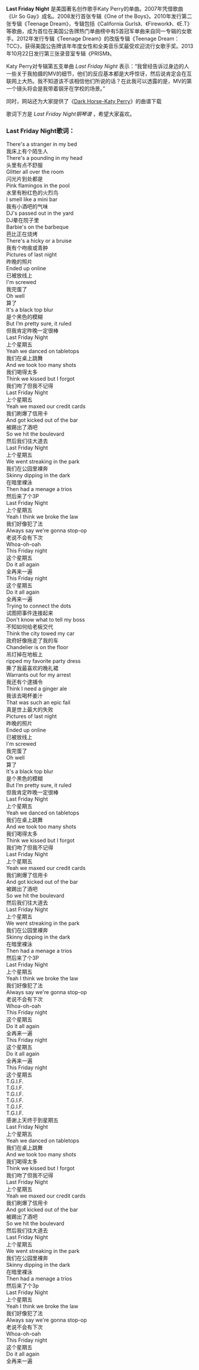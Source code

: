

**Last Friday Night** 是美国著名创作歌手Katy Perry的单曲。2007年凭借歌曲《Ur So
Gay》成名。2008发行首张专辑《One of the Boys》。2010年发行第二张专辑《Teenage Dream》，专辑包括《California
Gurls》、《Firework》、《E.T》等歌曲，成为首位在美国公告牌热门单曲榜中有5首冠军单曲来自同一专辑的女歌手。2012年发行专辑《Teenage
Dream》的改版专辑《Teenage
Dream：TCC》，获得美国公告牌该年年度女性和全美音乐奖最受欢迎流行女歌手奖。2013年10月22日发行第三张录音室专辑《PRISM》。  
  
Katy Perry对专辑第五支单曲 _Last Friday Night_
表示：“我曾经告诉过身边的人一些关于我拍摄的MV的细节，他们的反应基本都是大呼惊讶，然后说肯定会在互联网上大热。我不知道该不该相信他们所说的话？在此我可以透露的是，MV的第一个镜头将会是我带着钢牙在学校的场景。”  
  
同时，网站还为大家提供了《[Dark Horse-Katy Perry](Music-2903-Dark-Horse-Katy-Perry.html
"Dark Horse-Katy Perry")》的曲谱下载  
  
歌词下方是 _Last Friday Night钢琴谱_ ，希望大家喜欢。

### Last Friday Night歌词：

There's a stranger in my bed  
我床上有个陌生人  
There's a pounding in my head  
头里有点不舒服  
Glitter all over the room  
闪光片到处都是  
Pink flamingos in the pool  
水里有粉红色的火烈鸟  
I smell like a mini bar  
我有小酒吧的气味  
DJ's passed out in the yard  
DJ晕在院子里  
Barbie's on the barbeque  
芭比正在烧烤  
There's a hicky or a bruise  
我有个吻痕或青肿  
Pictures of last night  
昨晚的照片  
Ended up online  
已被放线上  
I'm screwed  
我完蛋了  
Oh well  
算了  
It's a black top blur  
是个黑色的模糊  
But I’m pretty sure, it ruled  
但我肯定昨晚一定很棒  
Last Friday Night  
上个星期五  
Yeah we danced on tabletops  
我们在桌上跳舞  
And we took too many shots  
我们喝得太多  
Think we kissed but I forgot  
我们吻了但我不记得  
Last Friday Night  
上个星期五  
Yeah we maxed our credit cards  
我们刷爆了信用卡  
And got kicked out of the bar  
被踢出了酒吧  
So we hit the boulevard  
然后我们往大道去  
Last Friday Night  
上个星期五  
We went streaking in the park  
我们在公园里裸奔  
Skinny dipping in the dark  
在暗里裸泳  
Then had a menage a trios  
然后来了个3P  
Last Friday Night  
上个星期五  
Yeah I think we broke the law  
我们好像犯了法  
Always say we're gonna stop-op  
老说不会有下次  
Whoa-oh-oah  
This Friday night  
这个星期五  
Do it all again  
全再来一遍  
This Friday night  
这个星期五  
Do it all again  
全再来一遍  
Trying to connect the dots  
试图把事件连接起来  
Don't know what to tell my boss  
不知如何给老板交代  
Think the city towed my car  
政府好像拖走了我的车  
Chandelier is on the floor  
吊灯掉在地板上  
ripped my favorite party dress  
撕了我最喜欢的晚礼裙  
Warrants out for my arrest  
我还有个逮捕令  
Think I need a ginger ale  
我该去喝杯姜汁  
That was such an epic fail  
真是世上最大的失败  
Pictures of last night  
昨晚的照片  
Ended up online  
已被放线上  
I'm screwed  
我完蛋了  
Oh well  
算了  
It's a black top blur  
是个黑色的模糊  
But I’m pretty sure, it ruled  
但我肯定昨晚一定很棒  
Last Friday Night  
上个星期五  
Yeah we danced on tabletops  
我们在桌上跳舞  
And we took too many shots  
我们喝得太多  
Think we kissed but I forgot  
我们吻了但我不记得  
Last Friday Night  
上个星期五  
Yeah we maxed our credit cards  
我们刷爆了信用卡  
And got kicked out of the bar  
被踢出了酒吧  
So we hit the boulevard  
然后我们往大道去  
Last Friday Night  
上个星期五  
We went streaking in the park  
我们在公园里裸奔  
Skinny dipping in the dark  
在暗里裸泳  
Then had a menage a trios  
然后来了个3P  
Last Friday Night  
上个星期五  
Yeah I think we broke the law  
我们好像犯了法  
Always say we're gonna stop-op  
老说不会有下次  
Whoa-oh-oah  
This Friday night  
这个星期五  
Do it all again  
全再来一遍  
This Friday night  
这个星期五  
Do it all again  
全再来一遍  
This Friday night  
这个星期五  
T.G.I.F.  
T.G.I.F.  
T.G.I.F.  
T.G.I.F.  
T.G.I.F.  
T.G.I.F.  
感谢上天终于到星期五  
Last Friday Night  
上个星期五  
Yeah we danced on tabletops  
我们在桌上跳舞  
And we took too many shots  
我们喝得太多  
Think we kissed but I forgot  
我们吻了但我不记得  
Last Friday Night  
上个星期五  
Yeah we maxed our credit cards  
我们刷爆了信用卡  
And got kicked out of the bar  
被踢出了酒吧  
So we hit the boulevard  
然后我们往大道去  
Last Friday Night  
上个星期五  
We went streaking in the park  
我们在公园里裸奔  
Skinny dipping in the dark  
在暗里裸泳  
Then had a menage a trios  
然后来了个3p  
Last Friday Night  
上个星期五  
Yeah I think we broke the law  
我们好像犯了法  
Always say we're gonna stop-op  
老说不会有下次  
Whoa-oh-oah  
This Friday night  
这个星期五  
Do it all again  
全再来一遍

